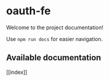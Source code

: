 # oauth-fe

Welcome to the project documentation!

Use `npm run docs` for easier navigation.

## Available documentation

[[index]]
